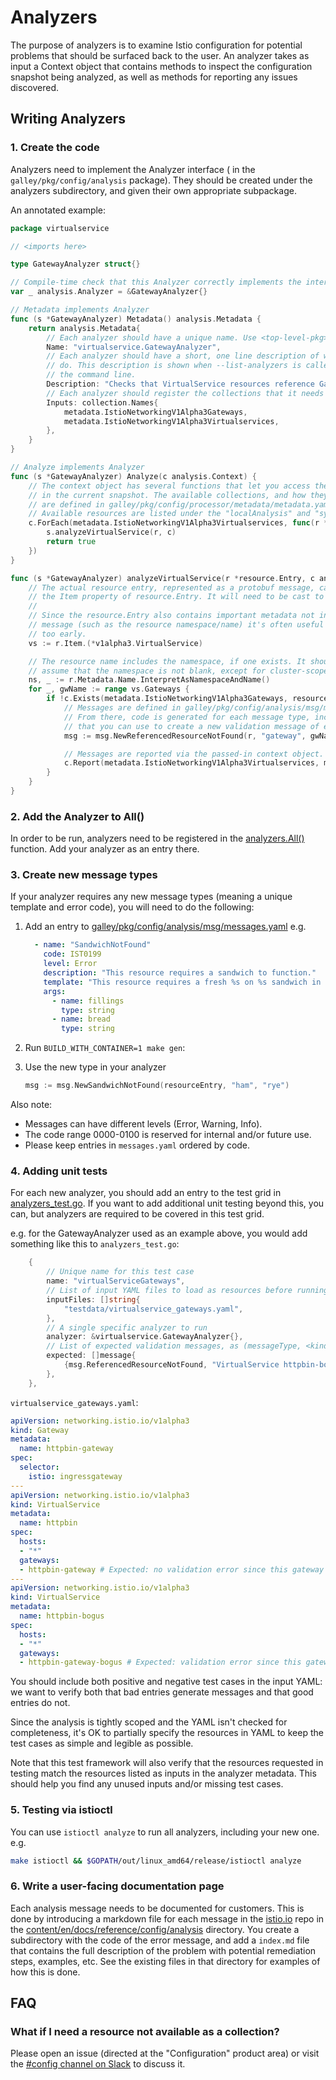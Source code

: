 # Analyzers

The purpose of analyzers is to examine Istio configuration for potential problems that should be surfaced back to the user. An analyzer takes as input a Context object that contains methods to inspect the configuration snapshot being analyzed, as well as methods for reporting any issues discovered.

## Writing Analyzers

### 1. Create the code

Analyzers need to implement the Analyzer interface ( in the `galley/pkg/config/analysis` package). They should be created under the analyzers subdirectory, and given their own appropriate subpackage.

An annotated example:

```go
package virtualservice

// <imports here>

type GatewayAnalyzer struct{}

// Compile-time check that this Analyzer correctly implements the interface
var _ analysis.Analyzer = &GatewayAnalyzer{}

// Metadata implements Analyzer
func (s *GatewayAnalyzer) Metadata() analysis.Metadata {
    return analysis.Metadata{
        // Each analyzer should have a unique name. Use <top-level-pkg>.<struct type>
        Name: "virtualservice.GatewayAnalyzer",
        // Each analyzer should have a short, one line description of what they
        // do. This description is shown when --list-analyzers is called via
        // the command line.
        Description: "Checks that VirtualService resources reference Gateways that exist"
        // Each analyzer should register the collections that it needs to use as input.
        Inputs: collection.Names{
            metadata.IstioNetworkingV1Alpha3Gateways,
            metadata.IstioNetworkingV1Alpha3Virtualservices,
        },
    }
}

// Analyze implements Analyzer
func (s *GatewayAnalyzer) Analyze(c analysis.Context) {
    // The context object has several functions that let you access the configuration resources
    // in the current snapshot. The available collections, and how they map to k8s resources,
    // are defined in galley/pkg/config/processor/metadata/metadata.yaml
    // Available resources are listed under the "localAnalysis" and "syntheticServiceEntry" snapshots in that file.
    c.ForEach(metadata.IstioNetworkingV1Alpha3Virtualservices, func(r *resource.Entry) bool {
        s.analyzeVirtualService(r, c)
        return true
    })
}

func (s *GatewayAnalyzer) analyzeVirtualService(r *resource.Entry, c analysis.Context) {
    // The actual resource entry, represented as a protobuf message, can be obtained via
    // the Item property of resource.Entry. It will need to be cast to the appropriate type.
    //
    // Since the resource.Entry also contains important metadata not included in the protobuf
    // message (such as the resource namespace/name) it's often useful to not do this casting
    // too early.
    vs := r.Item.(*v1alpha3.VirtualService)

    // The resource name includes the namespace, if one exists. It should generally be safe to
    // assume that the namespace is not blank, except for cluster-scoped resources.
    ns, _ := r.Metadata.Name.InterpretAsNamespaceAndName()
    for _, gwName := range vs.Gateways {
        if !c.Exists(metadata.IstioNetworkingV1Alpha3Gateways, resource.NewName(ns, gwName)) {
            // Messages are defined in galley/pkg/config/analysis/msg/messages.yaml
            // From there, code is generated for each message type, including a constructor function
            // that you can use to create a new validation message of each type.
            msg := msg.NewReferencedResourceNotFound(r, "gateway", gwName)

            // Messages are reported via the passed-in context object.
            c.Report(metadata.IstioNetworkingV1Alpha3Virtualservices, msg)
        }
    }
}
```

### 2. Add the Analyzer to All()

In order to be run, analyzers need to be registered in the [analyzers.All()](https://github.com/istio/istio/blob/master/galley/pkg/config/analysis/analyzers/all.go) function. Add your analyzer as an entry there.

### 3. Create new message types

If your analyzer requires any new message types (meaning a unique template and error code), you will need to do the following:

1. Add an entry to [galley/pkg/config/analysis/msg/messages.yaml](https://github.com/istio/istio/blob/master/galley/pkg/config/analysis/msg/messages.yaml) e.g.

    ```yaml
      - name: "SandwichNotFound"
        code: IST0199
        level: Error
        description: "This resource requires a sandwich to function."
        template: "This resource requires a fresh %s on %s sandwich in order to run."
        args:
          - name: fillings
            type: string
          - name: bread
            type: string
    ```

1. Run `BUILD_WITH_CONTAINER=1 make gen`:

1. Use the new type in your analyzer

    ```go
    msg := msg.NewSandwichNotFound(resourceEntry, "ham", "rye")
    ```

Also note:

* Messages can have different levels (Error, Warning, Info).
* The code range 0000-0100 is reserved for internal and/or future use.
* Please keep entries in `messages.yaml` ordered by code.

### 4. Adding unit tests

For each new analyzer, you should add an entry to the test grid in
[analyzers_test.go](https://github.com/istio/istio/blob/master/galley/pkg/config/analysis/analyzers/analyzers_test.go).
If you want to add additional unit testing beyond this, you can, but analyzers are required to be covered in this test grid.

e.g. for the GatewayAnalyzer used as an example above, you would add something like this to `analyzers_test.go`:

```go
    {
        // Unique name for this test case
        name: "virtualServiceGateways",
        // List of input YAML files to load as resources before running analysis
        inputFiles: []string{
            "testdata/virtualservice_gateways.yaml",
        },
        // A single specific analyzer to run
        analyzer: &virtualservice.GatewayAnalyzer{},
        // List of expected validation messages, as (messageType, <kind> <name>[.<namespace>]) tuples
        expected: []message{
            {msg.ReferencedResourceNotFound, "VirtualService httpbin-bogus"},
        },
    },
```

`virtualservice_gateways.yaml`:

```yaml
apiVersion: networking.istio.io/v1alpha3
kind: Gateway
metadata:
  name: httpbin-gateway
spec:
  selector:
    istio: ingressgateway
---
apiVersion: networking.istio.io/v1alpha3
kind: VirtualService
metadata:
  name: httpbin
spec:
  hosts:
  - "*"
  gateways:
  - httpbin-gateway # Expected: no validation error since this gateway exists
---
apiVersion: networking.istio.io/v1alpha3
kind: VirtualService
metadata:
  name: httpbin-bogus
spec:
  hosts:
  - "*"
  gateways:
  - httpbin-gateway-bogus # Expected: validation error since this gateway does not exist
```

You should include both positive and negative test cases in the input YAML: we want to verify both that bad entries
generate messages and that good entries do not.

Since the analysis is tightly scoped and the YAML isn't checked for completeness, it's OK to partially specify the
resources in YAML to keep the test cases as simple and legible as possible.

Note that this test framework will also verify that the resources requested in testing match the resources listed as
inputs in the analyzer metadata. This should help you find any unused inputs and/or missing test cases.

### 5. Testing via istioctl

You can use `istioctl analyze` to run all analyzers, including your new one. e.g.

```sh
make istioctl && $GOPATH/out/linux_amd64/release/istioctl analyze
```

### 6. Write a user-facing documentation page

Each analysis message needs to be documented for customers. This is done by introducing a markdown file for
each message in the [istio.io](https://github.com/istio/istio.io) repo in the [content/en/docs/reference/config/analysis](https://github.com/istio/istio.io/tree/master/content/en/docs/reference/config/analysis) directory. You create
a subdirectory with the code of the error message, and add a `index.md` file that contains the
full description of the problem with potential remediation steps, examples, etc. See the existing
files in that directory for examples of how this is done.

## FAQ

### What if I need a resource not available as a collection?

Please open an issue (directed at the "Configuration" product area) or visit the
[\#config channel on Slack](https://istio.slack.com/messages/C7KSV4AHJ) to discuss it.
